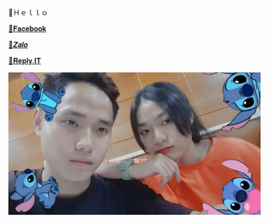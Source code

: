 💎Ｈｅｌｌｏ  

[💎𝐅𝐚𝐜𝐞𝐛𝐨𝐨𝐤](https://www.facebook.com/NhanCoder6311)

[💎𝒁𝒂𝒍𝒐](https://anotepad.com/notes/ar4bnyqp)

[💎𝐑𝐞𝐩𝐥𝐲.𝐈𝐓](https://replit.com/@NhanCoder)

![alt tag](https://github.com/NguyenHuuNhan1912/NguyenHuuNhan1912/blob/main/IMG_20210706_105316.jpg)





